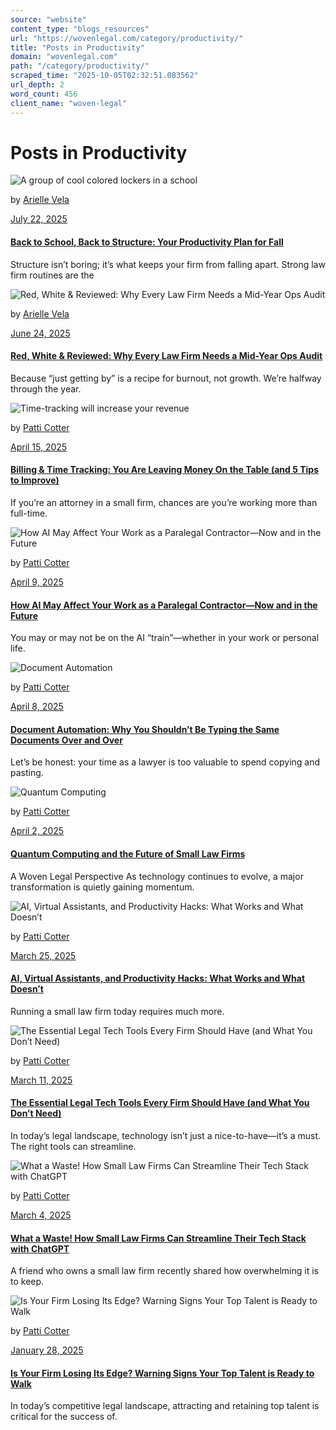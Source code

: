 ```yaml
---
source: "website"
content_type: "blogs_resources"
url: "https://wovenlegal.com/category/productivity/"
title: "Posts in Productivity"
domain: "wovenlegal.com"
path: "/category/productivity/"
scraped_time: "2025-10-05T02:32:51.083562"
url_depth: 2
word_count: 456
client_name: "woven-legal"
---
```


# Posts in Productivity

![A group of cool colored lockers in a school](https://wovenlegal.com/wp-content/uploads/2025/07/Effective-Intake-Process-1.png)

by [Arielle Vela](https://wovenlegal.com/author/ariellevela/)

[July 22, 2025](https://wovenlegal.com/2025/07/22/)

#### [Back to School, Back to Structure: Your Productivity Plan for Fall](https://wovenlegal.com/law-firm-routines/)

Structure isn’t boring; it’s what keeps your firm from falling apart. Strong law firm routines are the 

![Red, White & Reviewed: Why Every Law Firm Needs a Mid-Year Ops Audit](https://wovenlegal.com/wp-content/uploads/2025/06/scott-graham-5fNmWej4tAA-unsplash-scaled.jpg)

by [Arielle Vela](https://wovenlegal.com/author/ariellevela/)

[June 24, 2025](https://wovenlegal.com/2025/06/24/)

#### [Red, White & Reviewed: Why Every Law Firm Needs a Mid-Year Ops Audit](https://wovenlegal.com/midyearaudit/)

Because “just getting by” is a recipe for burnout, not growth. We’re halfway through the year.

![Time-tracking will increase your revenue](https://wovenlegal.com/wp-content/uploads/2023/01/A-Stitch-In-Time.jpg)

by [Patti Cotter](https://wovenlegal.com/author/patti-cotter/)

[April 15, 2025](https://wovenlegal.com/2025/04/15/)

#### [Billing & Time Tracking: You Are Leaving Money On the Table (and 5 Tips to Improve)](https://wovenlegal.com/billing-strategies-for-attorneys/)

If you’re an attorney in a small firm, chances are you’re working more than full-time.

![How AI May Affect Your Work as a Paralegal Contractor—Now and in the Future](https://wovenlegal.com/wp-content/uploads/2025/04/Image-for-AI-human-touching-robot.jpg)

by [Patti Cotter](https://wovenlegal.com/author/patti-cotter/)

[April 9, 2025](https://wovenlegal.com/2025/04/09/)

#### [How AI May Affect Your Work as a Paralegal Contractor—Now and in the Future](https://wovenlegal.com/how-ai-may-affect-your-work-as-a-paralegal-contractor-now-and-in-the-future/)

You may or may not be on the AI “train”—whether in your work or personal life.

![Document Automation](https://wovenlegal.com/wp-content/uploads/2025/04/Document-Automation.jpg)

by [Patti Cotter](https://wovenlegal.com/author/patti-cotter/)

[April 8, 2025](https://wovenlegal.com/2025/04/08/)

#### [Document Automation: Why You Shouldn’t Be Typing the Same Documents Over and Over](https://wovenlegal.com/document-automation-tips/)

Let’s be honest: your time as a lawyer is too valuable to spend copying and pasting.

![Quantum Computing](https://wovenlegal.com/wp-content/uploads/2025/04/Quantum-Computing.jpg)

by [Patti Cotter](https://wovenlegal.com/author/patti-cotter/)

[April 2, 2025](https://wovenlegal.com/2025/04/02/)

#### [Quantum Computing and the Future of Small Law Firms](https://wovenlegal.com/quantum-computing-future-of-legal-professionals/)

A Woven Legal Perspective As technology continues to evolve, a major transformation is quietly gaining momentum.

![AI, Virtual Assistants, and Productivity Hacks: What Works and What Doesn’t](https://wovenlegal.com/wp-content/uploads/2023/11/Productivity.jpg)

by [Patti Cotter](https://wovenlegal.com/author/patti-cotter/)

[March 25, 2025](https://wovenlegal.com/2025/03/25/)

#### [AI, Virtual Assistants, and Productivity Hacks: What Works and What Doesn’t](https://wovenlegal.com/ai-virtualassistants-productivityhacks-what-works-what-doesnt/)

Running a small law firm today requires much more.

![The Essential Legal Tech Tools Every Firm Should Have (and What You Don’t Need)](https://wovenlegal.com/wp-content/uploads/2025/03/computer-with-hands-and-graphs-popping-up-3.jpg)

by [Patti Cotter](https://wovenlegal.com/author/patti-cotter/)

[March 11, 2025](https://wovenlegal.com/2025/03/11/)

#### [The Essential Legal Tech Tools Every Firm Should Have (and What You Don’t Need)](https://wovenlegal.com/legal-tech-to-streamline-your-operations/)

In today’s legal landscape, technology isn’t just a nice-to-have—it’s a must. The right tools can streamline.

![What a Waste! How Small Law Firms Can Streamline Their Tech Stack with ChatGPT](https://wovenlegal.com/wp-content/uploads/2025/03/iTech-Stack-Image.jpg)

by [Patti Cotter](https://wovenlegal.com/author/patti-cotter/)

[March 4, 2025](https://wovenlegal.com/2025/03/04/)

#### [What a Waste! How Small Law Firms Can Streamline Their Tech Stack with ChatGPT](https://wovenlegal.com/tech-stack-optimization-for-legal-practices/)

A friend who owns a small law firm recently shared how overwhelming it is to keep.

![Is Your Firm Losing Its Edge? Warning Signs Your Top Talent is Ready to Walk](https://wovenlegal.com/wp-content/uploads/2021/10/desk-1081708_1920.jpg)

by [Patti Cotter](https://wovenlegal.com/author/patti-cotter/)

[January 28, 2025](https://wovenlegal.com/2025/01/28/)

#### [Is Your Firm Losing Its Edge? Warning Signs Your Top Talent is Ready to Walk](https://wovenlegal.com/warning-signs-staff-turnover/)

In today’s competitive legal landscape, attracting and retaining top talent is critical for the success of.